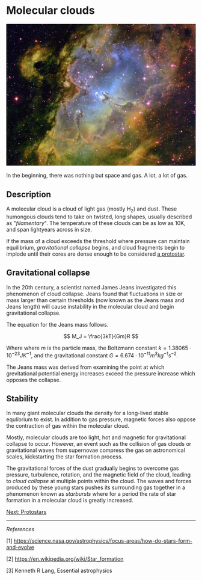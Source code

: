 <!--Contributors: Markus-->

# Molecular clouds

<p align = "center">
<img src="../../../assets/beginning/Eagle_Nebula.jpeg"></img>
</p>

In the beginning, there was nothing but space and gas. A lot, a lot of gas. 

## Description

A molecular cloud is a cloud of light gas (mostly H$_2$) and dust. These humongous clouds tend to take on twisted, long shapes, usually described as "_filamentary_". The temperature of these clouds can be as low as 10K, and span lightyears across in size.

If the mass of a cloud exceeds the threshold where pressure can maintain equilibrium, _gravitational collapse_ begins, and cloud fragments begin to implode until their cores are dense enough to be considered [a protostar](protostar.md).

## Gravitational collapse

In the 20th century, a scientist named James Jeans investigated this phenomenon of cloud collapse. Jeans found that fluctuations in size or mass larger than certain thresholds (now known as the Jeans mass and Jeans length) will cause instability in the molecular cloud and begin gravitational collapse.

The equation for the Jeans mass follows. 

$$
M_J = \frac{3kT}{Gm}R
$$

Where where $m$ is the particle mass, the Boltzmann constant $k = 1.38065\cdot 10^{-23} J K^{-1}$, and the gravitational constant $G = 6.674 \cdot 10^{-11} m^3 kg^{-1} s^{-2}$.

The Jeans mass was derived from examining the point at which grevitational potential energy increases exceed the pressure increase which opposes the collapse.

## Stability 

In many giant molecular clouds the density for a long-lived stable equlibrium to exist. In addition to gas pressure, magnetic forces also oppose the contraction of gas within the molecular cloud.

Mostly, molecular clouds are too light, hot and magnetic for gravitational collapse to occur. However, an event such as the collision of gas clouds or gravitational waves from supernovae compress the gas on astronomical scales, kickstarting the star formation process. 

The gravitational forces of the dust gradually begins to overcome gas pressure, turbulence, rotation, and the magnetic field of the cloud, leading to _cloud collapse_ at multiple points within the cloud. The waves and forces produced by these young stars pushes its surrounding gas together in a phenomenon known as _starbursts_ where for a period the rate of star formation in a molecular cloud is greatly increased.

[Next: Protostars](protostar.md)

<hr/>

_References_

[1] https://science.nasa.gov/astrophysics/focus-areas/how-do-stars-form-and-evolve

[2] https://en.wikipedia.org/wiki/Star_formation 

[3] Kenneth R Lang, Essential astrophysics
